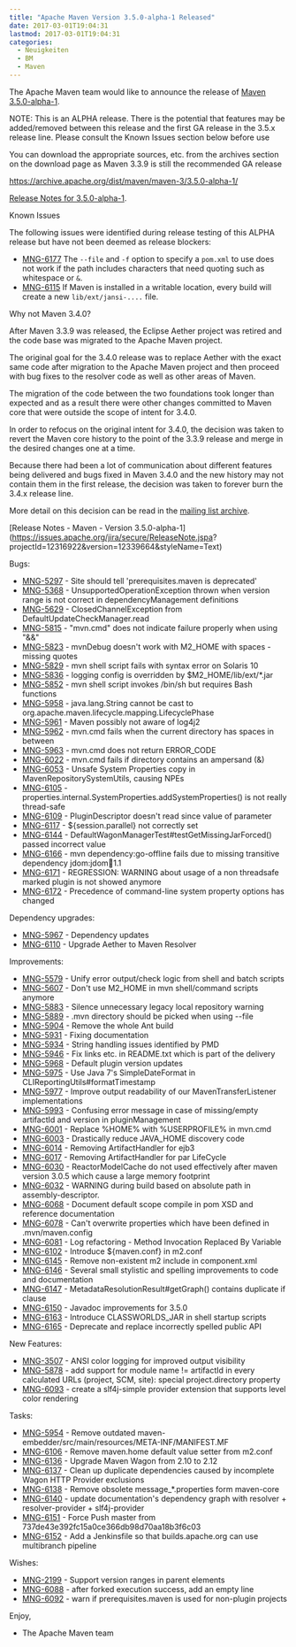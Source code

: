 ```yaml
---
title: "Apache Maven Version 3.5.0-alpha-1 Released"
date: 2017-03-01T19:04:31
lastmod: 2017-03-01T19:04:31
categories:
  - Neuigkeiten
  - BM
  - Maven
---
```

The Apache Maven team would like to announce the release of [Maven 3.5.0-alpha-1](https://maven.apache.org/).

NOTE: This is an ALPHA release. There is the potential that features may be
added/removed between this release and the first GA release in the 3.5.x
release line.
Please consult the Known Issues section below before use

You can download the appropriate sources, etc. from the archives section on
the download page as Maven 3.3.9 is still the recommended GA release

https://archive.apache.org/dist/maven/maven-3/3.5.0-alpha-1/

[Release Notes for 3.5.0-alpha-1](https://maven.apache.org/docs/3.5.0-alpha-1/release-notes.html).

Known Issues

The following issues were identified during release testing of this ALPHA
release but have not been deemed as release blockers:

* [MNG-6177](https://issues.apache.org/jira/browse/MNG-6177) The `--file` and `-f` option to specify a `pom.xml` to use
does not work if the path includes characters that need quoting such as
whitespace or `&`.
* [MNG-6115](https://issues.apache.org/jira/browse/MNG-6115) If Maven is installed in a writable location, every build will
create a new `lib/ext/jansi-....` file.

Why not Maven 3.4.0?

After Maven 3.3.9 was released, the Eclipse Aether project was retired and
the code base was migrated to the Apache Maven project.

The original goal for the 3.4.0 release was to replace Aether with the
exact same code after migration to the Apache Maven project and then
proceed with bug fixes to the resolver code as well as other areas of Maven.

The migration of the code between the two foundations took longer than
expected and as a result there were other changes committed to Maven core
that were outside the scope of intent for 3.4.0.

In order to refocus on the original intent for 3.4.0, the decision was
taken to revert the Maven core history to the point of the 3.3.9 release
and merge in the desired changes one at a time.

Because there had been a lot of communication about different features
being delivered and bugs fixed in Maven 3.4.0 and the new history may not
contain them in the first release, the decision was taken to forever burn
the 3.4.x release line.

More detail on this decision can be read in the [mailing list archive](https://www.mail-archive.com/dev@maven.apache.org/msg112103.html).

<!-- more -->

[Release Notes - Maven - Version 3.5.0-alpha-1](https://issues.apache.org/jira/secure/ReleaseNote.jspa?
projectId=12316922&version=12339664&styleName=Text)

Bugs:

 * [MNG-5297](https://issues.apache.org/jira/browse/MNG-5297) - Site should tell 'prerequisites.maven is deprecated'
 * [MNG-5368](https://issues.apache.org/jira/browse/MNG-5368) - UnsupportedOperationException thrown when version range is not correct in dependencyManagement definitions
 * [MNG-5629](https://issues.apache.org/jira/browse/MNG-5629) - ClosedChannelException from DefaultUpdateCheckManager.read
 * [MNG-5815](https://issues.apache.org/jira/browse/MNG-5815) - "mvn.cmd" does not indicate failure properly when using "&&"
 * [MNG-5823](https://issues.apache.org/jira/browse/MNG-5823) - mvnDebug doesn't work with M2_HOME with spaces - missing quotes
 * [MNG-5829](https://issues.apache.org/jira/browse/MNG-5829) - mvn shell script fails with syntax error on Solaris 10
 * [MNG-5836](https://issues.apache.org/jira/browse/MNG-5836) - logging config is overridden by $M2_HOME/lib/ext/*.jar
 * [MNG-5852](https://issues.apache.org/jira/browse/MNG-5852) - mvn shell script invokes /bin/sh but requires Bash functions
 * [MNG-5958](https://issues.apache.org/jira/browse/MNG-5958) - java.lang.String cannot be cast to org.apache.maven.lifecycle.mapping.LifecyclePhase
 * [MNG-5961](https://issues.apache.org/jira/browse/MNG-5961) - Maven possibly not aware of log4j2
 * [MNG-5962](https://issues.apache.org/jira/browse/MNG-5962) - mvn.cmd fails when the current directory has spaces in between
 * [MNG-5963](https://issues.apache.org/jira/browse/MNG-5963) - mvn.cmd does not return ERROR_CODE
 * [MNG-6022](https://issues.apache.org/jira/browse/MNG-6022) - mvn.cmd fails if directory contains an ampersand (&)
 * [MNG-6053](https://issues.apache.org/jira/browse/MNG-6053) - Unsafe System Properties copy in MavenRepositorySystemUtils, causing NPEs
 * [MNG-6105](https://issues.apache.org/jira/browse/MNG-6105) - properties.internal.SystemProperties.addSystemProperties() is not really thread-safe
 * [MNG-6109](https://issues.apache.org/jira/browse/MNG-6109) - PluginDescriptor doesn't read since value of parameter
 * [MNG-6117](https://issues.apache.org/jira/browse/MNG-6117) - ${session.parallel} not correctly set
 * [MNG-6144](https://issues.apache.org/jira/browse/MNG-6144) - DefaultWagonManagerTest#testGetMissingJarForced() passed incorrect value
 * [MNG-6166](https://issues.apache.org/jira/browse/MNG-6166) - mvn dependency:go-offline fails due to missing transitive dependency jdom:jdom:jar:1.1
 * [MNG-6171](https://issues.apache.org/jira/browse/MNG-6171) - REGRESSION: WARNING about usage of a non threadsafe marked plugin is not showed anymore
 * [MNG-6172](https://issues.apache.org/jira/browse/MNG-6172) - Precedence of command-line system property options has changed

Dependency upgrades:

 * [MNG-5967](https://issues.apache.org/jira/browse/MNG-5967) - Dependency updates
 * [MNG-6110](https://issues.apache.org/jira/browse/MNG-6110) - Upgrade Aether to Maven Resolver

Improvements:

 * [MNG-5579](https://issues.apache.org/jira/browse/MNG-5579) - Unify error output/check logic from shell and batch scripts
 * [MNG-5607](https://issues.apache.org/jira/browse/MNG-5607) - Don't use M2_HOME in mvn shell/command scripts anymore
 * [MNG-5883](https://issues.apache.org/jira/browse/MNG-5883) - Silence unnecessary legacy local repository warning
 * [MNG-5889](https://issues.apache.org/jira/browse/MNG-5889) - .mvn directory should be picked when using --file
 * [MNG-5904](https://issues.apache.org/jira/browse/MNG-5904) - Remove the whole Ant build
 * [MNG-5931](https://issues.apache.org/jira/browse/MNG-5931) - Fixing documentation
 * [MNG-5934](https://issues.apache.org/jira/browse/MNG-5934) - String handling issues identified by PMD
 * [MNG-5946](https://issues.apache.org/jira/browse/MNG-5946) - Fix links etc. in README.txt which is part of the delivery
 * [MNG-5968](https://issues.apache.org/jira/browse/MNG-5968) - Default plugin version updates
 * [MNG-5975](https://issues.apache.org/jira/browse/MNG-5975) - Use Java 7's SimpleDateFormat in CLIReportingUtils#formatTimestamp
 * [MNG-5977](https://issues.apache.org/jira/browse/MNG-5977) - Improve output readability of our MavenTransferListener implementations
 * [MNG-5993](https://issues.apache.org/jira/browse/MNG-5993) - Confusing error message in case of missing/empty artifactId and version in pluginManagement
 * [MNG-6001](https://issues.apache.org/jira/browse/MNG-6001) - Replace %HOME% with %USERPROFILE% in mvn.cmd
 * [MNG-6003](https://issues.apache.org/jira/browse/MNG-6003) - Drastically reduce JAVA_HOME discovery code
 * [MNG-6014](https://issues.apache.org/jira/browse/MNG-6014) - Removing ArtifactHandler for ejb3
 * [MNG-6017](https://issues.apache.org/jira/browse/MNG-6017) - Removing ArtifactHandler for par LifeCycle
 * [MNG-6030](https://issues.apache.org/jira/browse/MNG-6030) - ReactorModelCache do not used effectively after maven version 3.0.5 which cause a large memory footprint
 * [MNG-6032](https://issues.apache.org/jira/browse/MNG-6032) - WARNING during build based on absolute path in assembly-descriptor.
 * [MNG-6068](https://issues.apache.org/jira/browse/MNG-6068) - Document default scope compile in pom XSD and reference documentation
 * [MNG-6078](https://issues.apache.org/jira/browse/MNG-6078) - Can't overwrite properties which have been defined in .mvn/maven.config
 * [MNG-6081](https://issues.apache.org/jira/browse/MNG-6081) - Log refactoring - Method Invocation Replaced By Variable
 * [MNG-6102](https://issues.apache.org/jira/browse/MNG-6102) - Introduce ${maven.conf} in m2.conf
 * [MNG-6145](https://issues.apache.org/jira/browse/MNG-6145) -  Remove non-existent m2 include in component.xml
 * [MNG-6146](https://issues.apache.org/jira/browse/MNG-6146) - Several small stylistic and spelling improvements to code and documentation
 * [MNG-6147](https://issues.apache.org/jira/browse/MNG-6147) - MetadataResolutionResult#getGraph() contains duplicate if clause
 * [MNG-6150](https://issues.apache.org/jira/browse/MNG-6150) - Javadoc improvements for 3.5.0
 * [MNG-6163](https://issues.apache.org/jira/browse/MNG-6163) - Introduce CLASSWORLDS_JAR in shell startup scripts
 * [MNG-6165](https://issues.apache.org/jira/browse/MNG-6165) - Deprecate and replace incorrectly spelled public API

New Features:

 * [MNG-3507](https://issues.apache.org/jira/browse/MNG-3507) - ANSI color logging for improved output visibility
 * [MNG-5878](https://issues.apache.org/jira/browse/MNG-5878) - add support for module name != artifactId in every calculated URLs (project, SCM, site): special project.directory property
 * [MNG-6093](https://issues.apache.org/jira/browse/MNG-6093) - create a slf4j-simple provider extension that supports level color rendering

Tasks:

 * [MNG-5954](https://issues.apache.org/jira/browse/MNG-5954) - Remove outdated maven-embedder/src/main/resources/META-INF/MANIFEST.MF
 * [MNG-6106](https://issues.apache.org/jira/browse/MNG-6106) - Remove maven.home default value setter from m2.conf
 * [MNG-6136](https://issues.apache.org/jira/browse/MNG-6136) - Upgrade Maven Wagon from 2.10 to 2.12
 * [MNG-6137](https://issues.apache.org/jira/browse/MNG-6137) - Clean up duplicate dependencies caused by incomplete Wagon HTTP Provider exclusions
 * [MNG-6138](https://issues.apache.org/jira/browse/MNG-6138) - Remove obsolete message_*.properties form maven-core
 * [MNG-6140](https://issues.apache.org/jira/browse/MNG-6140) - update documentation's dependency graph with resolver + resolver-provider + slf4j-provider
 * [MNG-6151](https://issues.apache.org/jira/browse/MNG-6151) - Force Push master from 737de43e392fc15a0ce366db98d70aa18b3f6c03
 * [MNG-6152](https://issues.apache.org/jira/browse/MNG-6152) - Add a Jenkinsfile so that builds.apache.org can use multibranch pipeline

Wishes:

 * [MNG-2199](https://issues.apache.org/jira/browse/MNG-2199) - Support version ranges in parent elements
 * [MNG-6088](https://issues.apache.org/jira/browse/MNG-6088) - after forked execution success, add an empty line
 * [MNG-6092](https://issues.apache.org/jira/browse/MNG-6092) - warn if prerequisites.maven is used for non-plugin projects

Enjoy,

- The Apache Maven team
